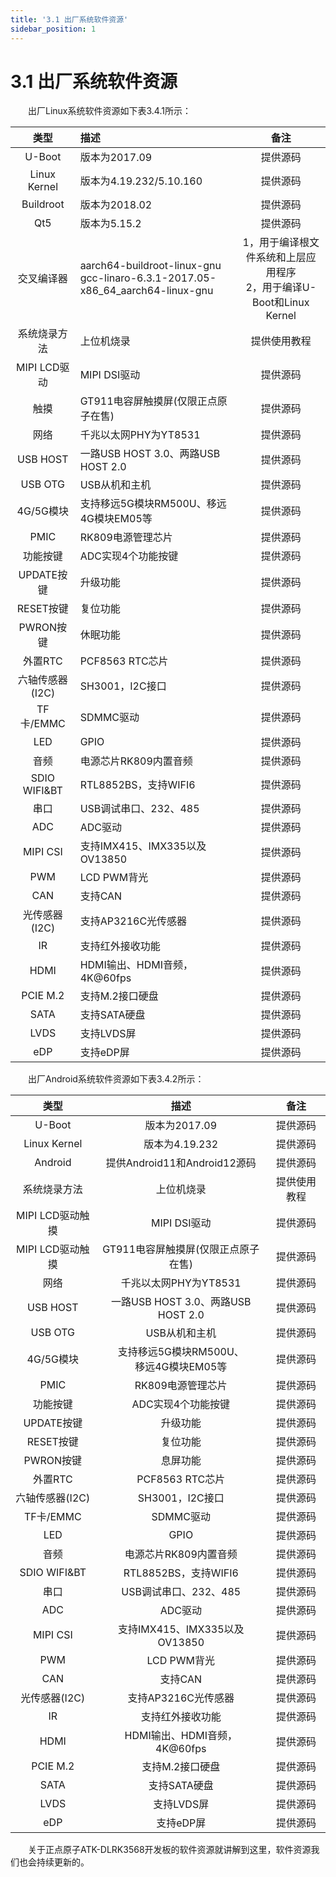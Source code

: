 ```yaml
---
title: '3.1 出厂系统软件资源'
sidebar_position: 1
---
```


# 3.1 出厂系统软件资源

&emsp;&emsp;出厂Linux系统软件资源如下表3.4.1所示：

|    **类型**     | **描述**                                                     |                           **备注**                           |
| :-------------: | :----------------------------------------------------------- | :----------------------------------------------------------: |
|     U-Boot      | 版本为2017.09                                                |                           提供源码                           |
|  Linux Kernel   | 版本为4.19.232/5.10.160                                      |                           提供源码                           |
|    Buildroot    | 版本为2018.02                                                |                           提供源码                           |
|       Qt5       | 版本为5.15.2                                                 |                           提供源码                           |
|   交叉编译器    | aarch64-buildroot-linux-gnu<br />gcc-linaro-6.3.1-2017.05-x86_64_aarch64-linux-gnu | 1，用于编译根文件系统和上层应用程序<br />2，用于编译U-Boot和Linux Kernel |
|  系统烧录方法   | 上位机烧录                                                   |                         提供使用教程                         |
|  MIPI LCD驱动   | MIPI DSI驱动                                                 |                           提供源码                           |
|      触摸       | GT911电容屏触摸屏(仅限正点原子在售)                          |                           提供源码                           |
|      网络       | 千兆以太网PHY为YT8531                                        |                           提供源码                           |
|    USB HOST     | 一路USB HOST 3.0、两路USB HOST 2.0                           |                           提供源码                           |
|     USB OTG     | USB从机和主机                                                |                           提供源码                           |
|    4G/5G模块    | 支持移远5G模块RM500U、移远4G模块EM05等                       |                           提供源码                           |
|      PMIC       | RK809电源管理芯片                                            |                           提供源码                           |
|    功能按键     | ADC实现4个功能按键                                           |                           提供源码                           |
|   UPDATE按键    | 升级功能                                                     |                           提供源码                           |
|    RESET按键    | 复位功能                                                     |                           提供源码                           |
|    PWRON按键    | 休眠功能                                                     |                           提供源码                           |
|     外置RTC     | PCF8563 RTC芯片                                              |                           提供源码                           |
| 六轴传感器(I2C) | SH3001，I2C接口                                              |                           提供源码                           |
|    TF卡/EMMC    | SDMMC驱动                                                    |                           提供源码                           |
|       LED       | GPIO                                                         |                           提供源码                           |
|      音频       | 电源芯片RK809内置音频                                        |                           提供源码                           |
|  SDIO WIFI&BT   | RTL8852BS，支持WIFI6                                         |                           提供源码                           |
|      串口       | USB调试串口、232、485                                        |                           提供源码                           |
|       ADC       | ADC驱动                                                      |                           提供源码                           |
|    MIPI CSI     | 支持IMX415、IMX335以及OV13850                                |                           提供源码                           |
|       PWM       | LCD PWM背光                                                  |                           提供源码                           |
|       CAN       | 支持CAN                                                      |                           提供源码                           |
|  光传感器(I2C)  | 支持AP3216C光传感器                                          |                           提供源码                           |
|       IR        | 支持红外接收功能                                             |                           提供源码                           |
|      HDMI       | HDMI输出、HDMI音频，4K@60fps                                 |                           提供源码                           |
|    PCIE M.2     | 支持M.2接口硬盘                                              |                           提供源码                           |
|      SATA       | 支持SATA硬盘                                                 |                           提供源码                           |
|      LVDS       | 支持LVDS屏                                                   |                           提供源码                           |
|       eDP       | 支持eDP屏                                                    |                           提供源码                           |

&emsp;&emsp;出厂Android系统软件资源如下表3.4.2所示：

|     **类型**     |                   **描述**                   |   **备注**   |
| :--------------: | :------------------------------------------: | :----------: |
|      U-Boot      |                版本为2017.09                 |   提供源码   |
|   Linux Kernel   |                版本为4.19.232                |   提供源码   |
|     Android      |         提供Android11和Android12源码         |   提供源码   |
|   系统烧录方法   |                  上位机烧录                  | 提供使用教程 |
| MIPI LCD驱动触摸 |                 MIPI DSI驱动                 |   提供源码   |
| MIPI LCD驱动触摸 |     GT911电容屏触摸屏(仅限正点原子在售)      |   提供源码   |
|       网络       |            千兆以太网PHY为YT8531             |   提供源码   |
|     USB HOST     |      一路USB HOST 3.0、两路USB HOST 2.0      |   提供源码   |
|     USB OTG      |                USB从机和主机                 |   提供源码   |
|    4G/5G模块     | 支持移远5G模块RM500U、<br />移远4G模块EM05等 |   提供源码   |
|       PMIC       |              RK809电源管理芯片               |   提供源码   |
|     功能按键     |              ADC实现4个功能按键              |   提供源码   |
|    UPDATE按键    |                   升级功能                   |   提供源码   |
|    RESET按键     |                   复位功能                   |   提供源码   |
|    PWRON按键     |                   息屏功能                   |   提供源码   |
|     外置RTC      |               PCF8563 RTC芯片                |   提供源码   |
| 六轴传感器(I2C)  |               SH3001，I2C接口                |   提供源码   |
|    TF卡/EMMC     |                  SDMMC驱动                   |   提供源码   |
|       LED        |                     GPIO                     |   提供源码   |
|       音频       |            电源芯片RK809内置音频             |   提供源码   |
|   SDIO WIFI&BT   |             RTL8852BS，支持WIFI6             |   提供源码   |
|       串口       |            USB调试串口、232、485             |   提供源码   |
|       ADC        |                   ADC驱动                    |   提供源码   |
|     MIPI CSI     |        支持IMX415、IMX335以及OV13850         |   提供源码   |
|       PWM        |                 LCD PWM背光                  |   提供源码   |
|       CAN        |                   支持CAN                    |   提供源码   |
|  光传感器(I2C)   |             支持AP3216C光传感器              |   提供源码   |
|        IR        |               支持红外接收功能               |   提供源码   |
|       HDMI       |         HDMI输出、HDMI音频，4K@60fps         |   提供源码   |
|     PCIE M.2     |               支持M.2接口硬盘                |   提供源码   |
|       SATA       |                 支持SATA硬盘                 |   提供源码   |
|       LVDS       |                  支持LVDS屏                  |   提供源码   |
|       eDP        |                  支持eDP屏                   |   提供源码   |

&emsp;&emsp;关于正点原子ATK-DLRK3568开发板的软件资源就讲解到这里，软件资源我们也会持续更新的。
